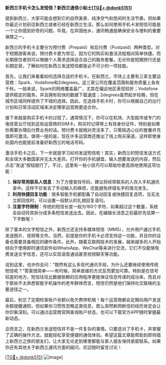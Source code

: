 **新西兰手机卡怎么发短信？新西兰通信小贴士[[TG💪+ @donk5151](https://t.me/s/donk5151)]**

提到新西兰，大家可能会想到它的自然美景、纯净空气和悠闲的生活节奏。但如果你最近计划前往新西兰或者已经在新西兰生活，那么如何使用手机卡发短信可能是一个让你感到好奇的问题。毕竟，在异国他乡，通讯畅通是确保安全与便利的重要保障之一。

新西兰的手机卡主要分为预付费（Prepaid）和后付费（Postpaid）两种类型。对于短期游客来说，预付费卡更为常见，因为它的购买和激活流程相对简单快捷。而长期居住者则可以根据个人需求选择适合自己的服务套餐。无论你是短期旅行还是长期定居，了解如何在新西兰发送短信都是必不可少的一项技能。

首先，让我们来看看如何选择合适的手机卡。在新西兰，市场上主要有三家主要运营商：Spark、Vodafone和2degrees。这三家公司在覆盖范围和服务质量上各有千秋。一般来说，Spark的网络覆盖最广，尤其在偏远地区表现较好；Vodafone提供稳定的服务，并且拥有较快的数据下载速度；2degrees虽然起步较晚，但在城市区域同样提供了不错的选择。因此，在选择手机卡时，你可以根据自己的出行计划和日常活动区域来决定哪家运营商更适合你。

接下来就是购买手机卡的过程了。通常情况下，你可以在机场、大型超市或专门的电信营业厅找到这些运营商的SIM卡。购买时记得带上有效身份证件，特别是如果你需要办理后付费业务的话。预付费卡就相对灵活多了，只需挑选心仪的套餐并充值即可激活。值得一提的是，现在许多运营商还推出了线上购买渠道，这样即使身处国内也能提前准备好新西兰的电话号码。

激活手机卡之后，下一步就是学习如何发送短信啦！其实，新西兰的短信发送方式和全球大多数国家并无太大差异。打开你的手机键盘，输入想要发送的内容，然后点击“发送”按钮就行了。不过，这里有一些小技巧可以帮助你更高效地使用这项功能：

1. **保存常用联系人信息**：为了方便查找号码，建议将经常联系的人存入手机通讯录中。这样不仅省去了手动输入的麻烦，还能避免拼错名字的情况发生。
2. **利用快捷回复功能**：很多智能手机都配备了自动回复或快捷回复选项，当无法立即回信时，可以设置一段默认的礼貌回复语句。
3. **注意字符限制**：传统的短信长度一般为160个字符，如果超过这个数量，系统会自动将其拆分成多条短信发送出去。因此，在编辑长消息之前最好先估算一下字数哦！

除了基本的文字短信之外，新西兰还支持多媒体短信（MMS），允许用户通过手机发送图片、视频等文件。当然，前提是你的手机卡必须支持这一功能，并且你的设备也需要具备相应的硬件条件。此外，随着互联网技术的发展，越来越多的人开始倾向于使用即时通讯软件如WhatsApp、WeChat等来进行交流，它们不仅能够免费发送文字信息，还可以实现语音通话甚至视频聊天等功能。

说到这里，也许你会问：“既然有这么多现代通讯手段，为什么还要继续使用传统短信呢？”答案很简单——有时候，简单直接的方式反而更加可靠。特别是在信号较差的地方，短信往往比数据依赖的应用程序更能保证信息传递的成功率。而且对于那些不太熟悉智能手机操作的老年群体而言，短信仍然是他们保持社交联络的主要途径之一。

最后，别忘了定期检查账户余额以免欠费停机哦！每个运营商都会定期向用户发送余额提醒通知，但如果你习惯性忽略这类信息，那么突然断网断信的经历肯定会让你印象深刻。可以通过运营商官网查询账户状态，也可以下载官方APP随时掌握最新动态。

总而言之，在新西兰发送短信并不是一件复杂的事情。只要选对了手机卡，并掌握了正确的操作方法，就能轻松享受便捷的通信体验。希望这篇文章能帮助到即将踏上新西兰之旅的朋友们，让大家无论走到哪里都能与家人朋友保持紧密联系。如果你还有其他关于新西兰通讯方面的疑问，欢迎随时留言讨论！

[[TG💪+ @donk5151](https://t.me/s/donk5151) ![Image](https://i.postimg.cc/rwNCRYN7/Snipaste-2025-04-30-17-27-05.png)]